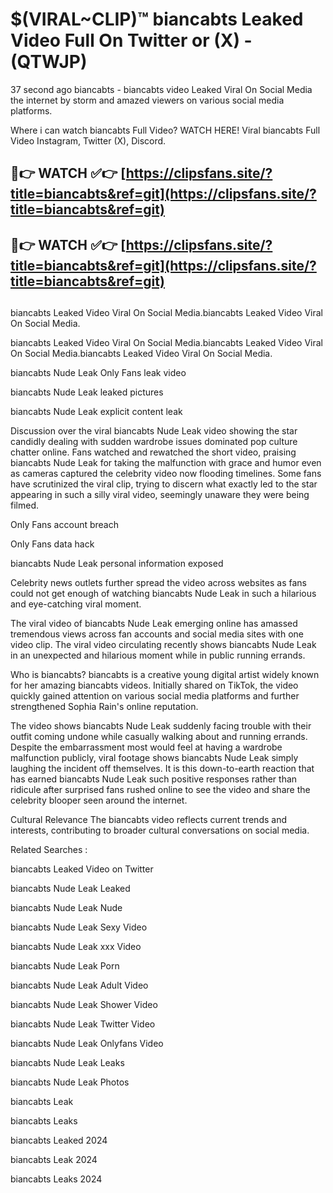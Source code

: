 # $(VIRAL~CLIP)™ biancabts Leaked Video Full On Twitter or (X) -(QTWJP)
37 second ago biancabts - biancabts video Leaked Viral On Social Media the internet by storm and amazed viewers on various social media platforms.

Where i can watch biancabts Full Video? WATCH HERE! Viral biancabts Full Video Instagram, Twitter (X), Discord.

## 🔴👉 WATCH ✅👉 [https://clipsfans.site/?title=biancabts&ref=git](https://clipsfans.site/?title=biancabts&ref=git)
## 🔴👉 WATCH ✅👉 [https://clipsfans.site/?title=biancabts&ref=git](https://clipsfans.site/?title=biancabts&ref=git)
##
biancabts Leaked Video Viral On Social Media.biancabts Leaked Video Viral On Social Media.

biancabts Leaked Video Viral On Social Media.biancabts Leaked Video Viral On Social Media.biancabts Leaked Video Viral On Social Media.

biancabts Nude Leak Only Fans leak video

biancabts Nude Leak leaked pictures

biancabts Nude Leak explicit content leak

Discussion over the viral biancabts Nude Leak video showing the star candidly dealing with sudden wardrobe issues dominated pop culture chatter online. Fans watched and rewatched the short video, praising biancabts Nude Leak for taking the malfunction with grace and humor even as cameras captured the celebrity video now flooding timelines. Some fans have scrutinized the viral clip, trying to discern what exactly led to the star appearing in such a silly viral video, seemingly unaware they were being filmed.


Only Fans account breach

Only Fans data hack

biancabts Nude Leak personal information exposed

Celebrity news outlets further spread the video across websites as fans could not get enough of watching biancabts Nude Leak in such a hilarious and eye-catching viral moment.


The viral video of biancabts Nude Leak emerging online has amassed tremendous views across fan accounts and social media sites with one video clip. The viral video circulating recently shows biancabts Nude Leak in an unexpected and hilarious moment while in public running errands.


Who is biancabts? biancabts is a creative young digital artist widely known for her amazing biancabts videos. Initially shared on TikTok, the video quickly gained attention on various social media platforms and further strengthened Sophia Rain's online reputation.

The video shows biancabts Nude Leak suddenly facing trouble with their outfit coming undone while casually walking about and running errands. Despite the embarrassment most would feel at having a wardrobe malfunction publicly, viral footage shows biancabts Nude Leak simply laughing the incident off themselves. It is this down-to-earth reaction that has earned biancabts Nude Leak such positive responses rather than ridicule after surprised fans rushed online to see the video and share the celebrity blooper seen around the internet.

Cultural Relevance The biancabts video reflects current trends and interests, contributing to broader cultural conversations on social media.

Related Searches :

biancabts Leaked Video on Twitter

biancabts Nude Leak Leaked

biancabts Nude Leak Nude

biancabts Nude Leak Sexy Video

biancabts Nude Leak xxx Video

biancabts Nude Leak Porn

biancabts Nude Leak Adult Video

biancabts Nude Leak Shower Video

biancabts Nude Leak Twitter Video

biancabts Nude Leak Onlyfans Video

biancabts Nude Leak Leaks

biancabts Nude Leak Photos

biancabts Leak

biancabts Leaks

biancabts Leaked 2024

biancabts Leak 2024

biancabts Leaks 2024
